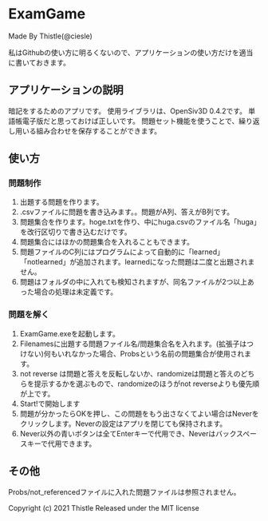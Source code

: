 # ExamGame
Made By Thistle(@ciesle)

私はGithubの使い方に明るくないので、アプリケーションの使い方だけを適当に書いておきます。

## アプリケーションの説明
暗記をするためのアプリです。
使用ライブラリは、OpenSiv3D 0.4.2です。
単語帳電子版だと思っておけば正しいです。
問題セット機能を使うことで、繰り返し用いる組み合わせを保存することができます。

## 使い方
### 問題制作
1. 出題する問題を作ります。
2. .csvファイルに問題を書き込みます。。問題がA列、答えがB列です。
3. 問題集合を作ります。hoge.txtを作り、中にhuga.csvのファイル名「huga」を改行区切りで書き込むだけです。
4. 問題集合にはほかの問題集合を入れることもできます。
5. 問題ファイルのC列にはプログラムによって自動的に「learned」「notlearned」が追加されます。learnedになった問題は二度と出題されません。
6. 問題はフォルダの中に入れても検知されますが、同名ファイルが2つ以上あった場合の処理は未定義です。
### 問題を解く
1. ExamGame.exeを起動します。
2. Filenamesに出題する問題ファイル名/問題集合名を入れます。(拡張子はつけない)何もいれなかった場合、Probsという名前の問題集合が使用されます。
3. not reverse は問題と答えを反転しないか、randomizeは問題と答えのどちらを提示するかを選ぶもので、randomizeのほうがnot reverseよりも優先順が上です。
4. Start!で開始します
5. 問題が分かったらOKを押し、この問題をもう出さなくてよい場合はNeverをクリックします。Neverの設定はアプリを閉じても保持されます。
6. Never以外の青いボタンは全てEnterキーで代用でき、Neverはバックスペースキーで代用できます。

## その他
Probs/not_referencedファイルに入れた問題ファイルは参照されません。


Copyright (c) 2021 Thistle
Released under the MIT license